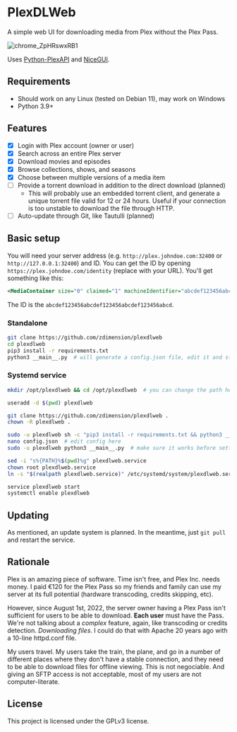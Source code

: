 # PlexDLWeb

A simple web UI for downloading media from Plex without the Plex Pass.

![chrome_ZpHRswxRB1](https://github.com/zdimension/plexdlweb/assets/4533568/c085d892-78d6-48ab-8290-55677daaac41)

Uses [Python-PlexAPI](https://github.com/pkkid/python-plexapi) and [NiceGUI](https://github.com/zauberzeug/nicegui).

## Requirements

- Should work on any Linux (tested on Debian 11), may work on Windows
- Python 3.9+

## Features

- [x] Login with Plex account (owner or user)
- [x] Search across an entire Plex server
- [x] Download movies and episodes
- [x] Browse collections, shows, and seasons
- [x] Choose between multiple versions of a media item
- [ ] Provide a torrent download in addition to the direct download (planned)
  - This will probably use an embedded torrent client, and generate a unique torrent file valid for 12 or 24 hours. Useful if your connection is too unstable to download the file through HTTP.
- [ ] Auto-update through Git, like Tautulli (planned)

## Basic setup

You will need your server address (e.g. `http://plex.johndoe.com:32400` or `http://127.0.0.1:32400`) and ID. You can get the ID by opening `https://plex.johndoe.com/identity` (replace with your URL). You'll get something like this:

```xml
<MediaContainer size="0" claimed="1" machineIdentifier="abcdef123456abcdef123456abcdef123456abcd" version="1.32.5.7516-8f4248874"> </MediaContainer>
```

The ID is the `abcdef123456abcdef123456abcdef123456abcd`.

### Standalone

```bash
git clone https://github.com/zdimension/plexdlweb
cd plexdlweb
pip3 install -r requirements.txt
python3 __main__.py  # will generate a config.json file, edit it and start again
```

### Systemd service

```bash
mkdir /opt/plexdlweb && cd /opt/plexdlweb  # you can change the path here

useradd -d $(pwd) plexdlweb

git clone https://github.com/zdimension/plexdlweb .
chown -R plexdlweb .

sudo -u plexdlweb sh -c "pip3 install -r requirements.txt && python3 __main__.py"
nano config.json  # edit config here
sudo -u plexdlweb python3 __main__.py  # make sure it works before setting up the service

sed -i "s%{PATH}%$(pwd)%g" plexdlweb.service
chown root plexdlweb.service
ln -s "$(realpath plexdlweb.service)" /etc/systemd/system/plexdlweb.service

service plexdlweb start
systemctl enable plexdlweb
```

## Updating

As mentioned, an update system is planned. In the meantime, just `git pull` and restart the service.

## Rationale

Plex is an amazing piece of software. Time isn't free, and Plex Inc. needs money. I paid €120 for the Plex Pass so my friends and family can use my server at its full potential (hardware transcoding, credits skipping, etc).

However, since August 1st, 2022, the server owner having a Plex Pass isn't sufficient for users to be able to download. **Each user** must have the Pass. We're not talking about a *complex* feature, again, like transcoding or credits detection. *Downloading files*. I could do that with Apache 20 years ago with a 10-line httpd.conf file.

My users travel. My users take the train, the plane, and go in a number of different places where they don't have a stable connection, and they need to be able to download files for offline viewing. This is not negociable. And giving an SFTP access is not acceptable, most of my users are not computer-literate.

## License

This project is licensed under the GPLv3 license.
